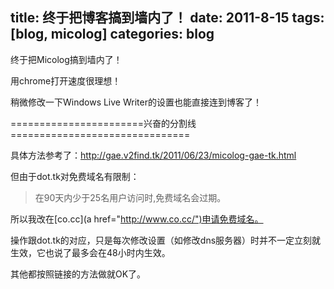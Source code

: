 title: 终于把博客搞到墙内了！
date: 2011-8-15
tags: [blog, micolog]
categories: blog
---



终于把Micolog搞到墙内了！

用chrome打开速度很理想！

稍微修改一下Windows Live Writer的设置也能直接连到博客了！

=======================兴奋的分割线===============================

具体方法参考了：<http://gae.v2find.tk/2011/06/23/micolog-gae-tk.html>

但由于dot.tk对免费域名有限制：

> 在90天内少于25名用户访问时,免费域名会过期。

所以我改在[co.cc](a href="http://www.co.cc/")申请免费域名。

操作跟dot.tk的对应，只是每次修改设置（如修改dns服务器）时并不一定立刻就生效，它也说了最多会在48小时内生效。

其他都按照链接的方法做就OK了。
